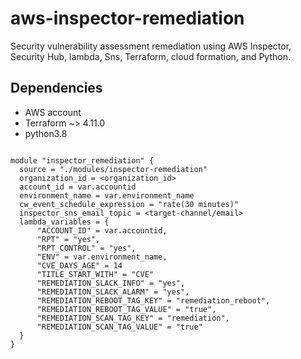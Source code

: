 # aws-inspector-remediation
Security vulnerability assessment remediation using AWS Inspector, Security Hub, lambda, Sns, Terraform, cloud formation, and Python.

## Dependencies
- AWS account
- Terraform ~> 4.11.0
- python3.8


```

module "inspector_remediation" {
  source = "./modules/inspector-remediation"
  organization_id = <organization_id>
  account_id = var.accountid
  environment_name = var.environment_name
  cw_event_schedule_expression = "rate(30 minutes)"
  inspector_sns_email_topic = <target-channel/email>
  lambda_variables = {
      "ACCOUNT_ID" = var.accountid,
      "RPT" = "yes",
      "RPT_CONTROL" = "yes",
      "ENV" = var.environment_name,
      "CVE_DAYS_AGE" = 14
      "TITLE_START_WITH" = "CVE"
      "REMEDIATION_SLACK_INFO" = "yes",
      "REMEDIATION_SLACK_ALARM" = "yes",
      "REMEDIATION_REBOOT_TAG_KEY" = "remediation_reboot",
      "REMEDIATION_REBOOT_TAG_VALUE" = "true",
      "REMEDIATION_SCAN_TAG_KEY" = "remediation",
      "REMEDIATION_SCAN_TAG_VALUE" = "true"
  }
}

```
